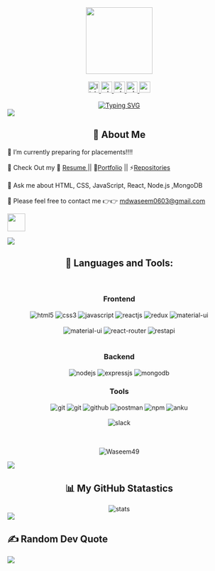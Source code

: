 <div align="center">
      <img height="150" src="https://camo.githubusercontent.com/62da68eb62b1e5f175f7d1f0191dd89a653d7908feb22d37d4a0ab07365d6791/68747470733a2f2f6d656469612e67697068792e636f6d2f6d656469612f4d3967624264396e6244724f5475314d71782f67697068792e676966"  />
    </div>
    <br clear="both">
    <div align="center">
      <a href="https://www.linkedin.com/in/md-waseem-akram-a8344b235/" target="_blank">
        <img src="https://img.shields.io/static/v1?message=LinkedIn&logo=linkedin&label=&color=0077B5&logoColor=white&labelColor=&style=for-the-badge" height="25" alt="linkedin logo"  />
      </a>
     <a href="https://drive.google.com/file/d/1DY70Q5Vpergkt4EZSYpTafLtnZaDNhdD/view?usp=sharing" target="_blank">
        <img src="https://img.shields.io/badge/resume-25C2A0?style=for-the-badge&logoColor=white" height="25" alt="whatsapp logo"  />
     </a>
      <a href="https://waseem49.github.io" target="_blank">
        <img src="https://img.shields.io/badge/Portfolio-A100FF?style=for-the-badge&logo=portfolio&logoColor=white" height="25" alt="whatsapp logo"  />
     </a>
       <a href="https://wa.me/8109608048" target="_blank">
        <img src="https://img.shields.io/static/v1?message=Whatsapp&logo=whatsapp&label=&color=25D366&logoColor=white&labelColor=&style=for-the-badge" height="25" alt="whatsapp logo"  />
      </a>
       <a href="mailto:mdwaseem0603@gmail.com" target="_blank">
        <img src="https://img.shields.io/static/v1?message=Gmail&logo=gmail&label=&color=D14836&logoColor=white&labelColor=&style=for-the-badge" height="25" alt="gmail logo"  />
      </a>
    </div>
    <div>
     <br clear="both">
    <div align="center" >
    <a href="https://git.io/typing-svg"><img src="https://readme-typing-svg.demolab.com?font=Fira+Code&pause=1000&width=435&lines=Hi!+My+self+MD+Waseem+Akram.;I+am+a+Full-stack+Web+developer.;Interested+with+working+with+Team.;Curious+to+learn+new+things+!" alt="Typing SVG" /></a>
    </div>
       <img src='https://raw.githubusercontent.com/andreasbm/readme/master/assets/lines/colored.png' />    
    <div>
    <h2 align="center">💫  About Me </h2>
     🔭 I’m currently preparing for placements!!!! <br><br>
    <!--  🌱 I’m currently learning ["Next.js","MySQL"]<br><br> -->
    🧲 Check Out my  📑 <a href="https://drive.google.com/file/d/1DY70Q5Vpergkt4EZSYpTafLtnZaDNhdD/view?usp=sharing"> Resume </a>  ||  💼<a href="https://waseem49.github.io/">Portfolio</a> || ⚡<a 
        href="https://github.com/waseem49?tab=repositories">Repositories</a>
    <br><br>
     💬 Ask me about HTML, CSS, JavaScript, React, Node.js ,MongoDB <br><br>
     📧 Please feel free to contact me 👉👉 <a href="mailto:mdwaseem0603@gmail.com" target="_blank">mdwaseem0603@gmail.com</a>
     <p align="left">
     <a href="https://waseem49.github.io/" target="_blank"> <img  src="https://cdn-icons-png.flaticon.com/512/522/522510.png" height="40" width="40" /> </a>
     </p>
      </a>
       <img src='https://raw.githubusercontent.com/andreasbm/readme/master/assets/lines/colored.png' /> 
    <h2 align="center">🚀 Languages and Tools: </h2>
    <br/>
    <div align="center"><h3 align="center">Frontend</h3>
       <img src="https://img.shields.io/badge/html5-%23E34F26.svg?style=for-the-badge&logo=html5&logoColor=white" align="center" alt="html5">
       <img src = "https://img.shields.io/badge/css3-%231572B6.svg?style=for-the-badge&logo=css3&logoColor=white" align="center" alt="css3">
       <img src ="https://img.shields.io/badge/javascript-%23323330.svg?style=for-the-badge&logo=javascript&logoColor=%23F7DF1E" align="center" alt="javascript">
       <img src="https://img.shields.io/badge/React-20232A?style=for-the-badge&logo=react&logoColor=61DAFB"  align="center" alt="reactjs" />
       <img src="https://img.shields.io/badge/Redux-593D88?style=for-the-badge&logo=redux&logoColor=white"  align="center" alt="redux" />
       <img src="https://img.shields.io/badge/Material%20UI-007FFF?style=for-the-badge&logo=mui&logoColor=gold"  align="center" alt="material-ui"/>
    <br/>
    <br/>
       <img src="https://img.shields.io/badge/Sass-CC6699?style=for-the-badge&logo=sass&logoColor=white"  align="center" alt="material-ui"/>
       <img src="https://img.shields.io/badge/React_Router-CA4245?style=for-the-badge&logo=react-router&logoColor=teal"  align="center" alt="react-router" />
       <img src="https://img.shields.io/badge/rest api-%23000000.svg?style=for-the-badge&logo=flask&logoColor=white" align="center" alt="restapi"/>
    </div>
     <br/>
      <div align="center"><h3 align="center">Backend</h3> 
       <img src="https://img.shields.io/badge/Node.js-339933?style=for-the-badge&logo=nodedotjs&logoColor=white" align="center" alt="nodejs" />
       <img src="https://img.shields.io/badge/Express.js-000000?style=for-the-badge&logo=express&logoColor=white" align="center" alt="expressjs"/>
       <img src="https://img.shields.io/badge/MongoDB-4EA94B?style=for-the-badge&logo=mongodb&logoColor=white" align="center" alt="mongodb"/>
     </div>
     <div align="center"><h3 align="center">Tools</h3> 
       <img src="https://img.shields.io/badge/netlify-%23000000.svg?style=for-the-badge&logo=netlify&logoColor=#00C7B7" align="center" alt="git"/>
       <img src="https://img.shields.io/badge/vercel-%23000000.svg?style=for-the-badge&logo=vercel&logoColor=whit" align="center" alt="git"/>
       <img src="https://img.shields.io/badge/GitHub-100000?style=for-the-badge&logo=github&logoColor=white"  align="center" alt="github"/>
       <img src ="https://img.shields.io/badge/Postman-FF6C37?style=for-the-badge&logo=postman&logoColor=white" align="center" alt="postman">
       <img src = "https://img.shields.io/badge/NPM-%23000000.svg?style=for-the-badge&logo=npm&logoColor=white" align="center" alt="npm">
       <img src="https://img.shields.io/badge/Visual%20Studio-5C2D91.svg?style=for-the-badge&logo=visual-studio&logoColor=white"  align="center"  alt="anku"/>
    <br/>
    <br/>
       <img src="https://img.shields.io/badge/Slack-4A154B?style=for-the-badge&logo=slack&logoColor=white" align="center" alt="slack"/>
     </div>
    </div>
    <br/>
    <br/>
    <p align="center"> <img src="https://komarev.com/ghpvc/?username=md-waseem-akram&label=Profile%20views&color=0e75b6&style=flat" alt="Waseem49" /> </p>
       <img src='https://raw.githubusercontent.com/andreasbm/readme/master/assets/lines/colored.png' /> 
    <h2 align="center">📊 My GitHub Statastics </h2>
    <div align="center">
       <img src="https://streak-stats.demolab.com?user=Waseem49&theme=github-dark" alt="stats" /></a>
    </div>
       <img src='https://raw.githubusercontent.com/andreasbm/readme/master/assets/lines/colored.png' /> 
     <h2> ✍️ Random Dev Quote </h2>
       <img src='https://quotes-github-readme.vercel.app/api?type=horizontal&theme=radical'/> 
    </div>
